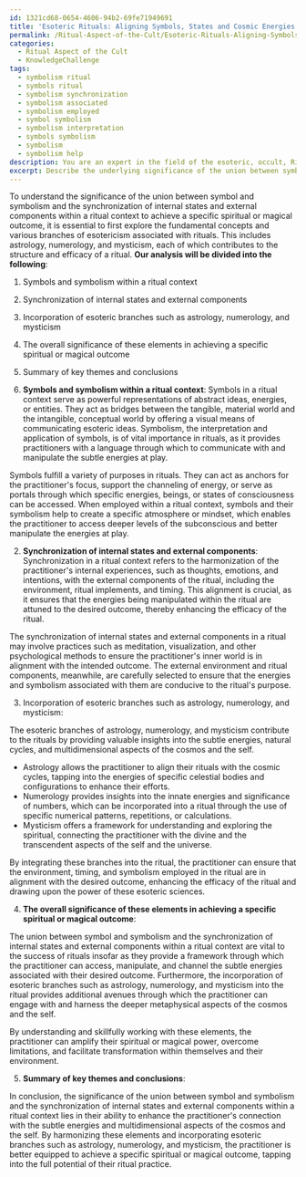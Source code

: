 ```yaml
---
id: 1321cd68-0654-4606-94b2-69fe71949691
title: 'Esoteric Rituals: Aligning Symbols, States and Cosmic Energies'
permalink: /Ritual-Aspect-of-the-Cult/Esoteric-Rituals-Aligning-Symbols-States-and-Cosmic-Energies/
categories:
  - Ritual Aspect of the Cult
  - KnowledgeChallenge
tags:
  - symbolism ritual
  - symbols ritual
  - symbolism synchronization
  - symbolism associated
  - symbolism employed
  - symbol symbolism
  - symbolism interpretation
  - symbols symbolism
  - symbolism
  - symbolism help
description: You are an expert in the field of the esoteric, occult, Ritual Aspect of the Cult and Education. You are a writer of tests, challenges, books and deep knowledge on Ritual Aspect of the Cult for initiates and students to gain deep insights and understanding from. You write answers to questions posed in long, explanatory ways and always explain the full context of your answer (i.e., related concepts, formulas, examples, or history), as well as the step-by-step thinking process you take to answer the challenges. Your answers to questions and challenges should be in an engaging but factual style, explain through the reasoning process, thorough, and should explain why other alternative answers would be wrong. Summarize the key themes, ideas, and conclusions at the end.
excerpt: Describe the underlying significance of the union between symbol and symbolism, as well as the synchronization of internal states and external components, within a ritual context to achieve a specific spiritual or magical outcome. Consider the incorporation of various branches of esotericism, such as astrology, numerology, and mysticism, in formulating your response.
---
```

To understand the significance of the union between symbol and symbolism and the synchronization of internal states and external components within a ritual context to achieve a specific spiritual or magical outcome, it is essential to first explore the fundamental concepts and various branches of esotericism associated with rituals. This includes astrology, numerology, and mysticism, each of which contributes to the structure and efficacy of a ritual. **Our analysis will be divided into the following**:

1. Symbols and symbolism within a ritual context
2. Synchronization of internal states and external components
3. Incorporation of esoteric branches such as astrology, numerology, and mysticism
4. The overall significance of these elements in achieving a specific spiritual or magical outcome
5. Summary of key themes and conclusions

1. **Symbols and symbolism within a ritual context**:
Symbols in a ritual context serve as powerful representations of abstract ideas, energies, or entities. They act as bridges between the tangible, material world and the intangible, conceptual world by offering a visual means of communicating esoteric ideas. Symbolism, the interpretation and application of symbols, is of vital importance in rituals, as it provides practitioners with a language through which to communicate with and manipulate the subtle energies at play.

Symbols fulfill a variety of purposes in rituals. They can act as anchors for the practitioner's focus, support the channeling of energy, or serve as portals through which specific energies, beings, or states of consciousness can be accessed. When employed within a ritual context, symbols and their symbolism help to create a specific atmosphere or mindset, which enables the practitioner to access deeper levels of the subconscious and better manipulate the energies at play.

2. **Synchronization of internal states and external components**:
Synchronization in a ritual context refers to the harmonization of the practitioner's internal experiences, such as thoughts, emotions, and intentions, with the external components of the ritual, including the environment, ritual implements, and timing. This alignment is crucial, as it ensures that the energies being manipulated within the ritual are attuned to the desired outcome, thereby enhancing the efficacy of the ritual.

The synchronization of internal states and external components in a ritual may involve practices such as meditation, visualization, and other psychological methods to ensure the practitioner's inner world is in alignment with the intended outcome. The external environment and ritual components, meanwhile, are carefully selected to ensure that the energies and symbolism associated with them are conducive to the ritual's purpose.

3. Incorporation of esoteric branches such as astrology, numerology, and mysticism:

The esoteric branches of astrology, numerology, and mysticism contribute to the rituals by providing valuable insights into the subtle energies, natural cycles, and multidimensional aspects of the cosmos and the self.

- Astrology allows the practitioner to align their rituals with the cosmic cycles, tapping into the energies of specific celestial bodies and configurations to enhance their efforts.
- Numerology provides insights into the innate energies and significance of numbers, which can be incorporated into a ritual through the use of specific numerical patterns, repetitions, or calculations.
- Mysticism offers a framework for understanding and exploring the spiritual, connecting the practitioner with the divine and the transcendent aspects of the self and the universe.

By integrating these branches into the ritual, the practitioner can ensure that the environment, timing, and symbolism employed in the ritual are in alignment with the desired outcome, enhancing the efficacy of the ritual and drawing upon the power of these esoteric sciences.

4. **The overall significance of these elements in achieving a specific spiritual or magical outcome**:

The union between symbol and symbolism and the synchronization of internal states and external components within a ritual context are vital to the success of rituals insofar as they provide a framework through which the practitioner can access, manipulate, and channel the subtle energies associated with their desired outcome. Furthermore, the incorporation of esoteric branches such as astrology, numerology, and mysticism into the ritual provides additional avenues through which the practitioner can engage with and harness the deeper metaphysical aspects of the cosmos and the self.

By understanding and skillfully working with these elements, the practitioner can amplify their spiritual or magical power, overcome limitations, and facilitate transformation within themselves and their environment.

5. **Summary of key themes and conclusions**:

In conclusion, the significance of the union between symbol and symbolism and the synchronization of internal states and external components within a ritual context lies in their ability to enhance the practitioner's connection with the subtle energies and multidimensional aspects of the cosmos and the self. By harmonizing these elements and incorporating esoteric branches such as astrology, numerology, and mysticism, the practitioner is better equipped to achieve a specific spiritual or magical outcome, tapping into the full potential of their ritual practice.
